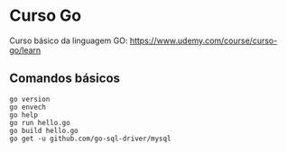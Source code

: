 # Curso Go

Curso básico da linguagem GO:
https://www.udemy.com/course/curso-go/learn

## Comandos básicos

```
go version
go envech
go help
go run hello.go
go build hello.go
go get -u github.com/go-sql-driver/mysql
```